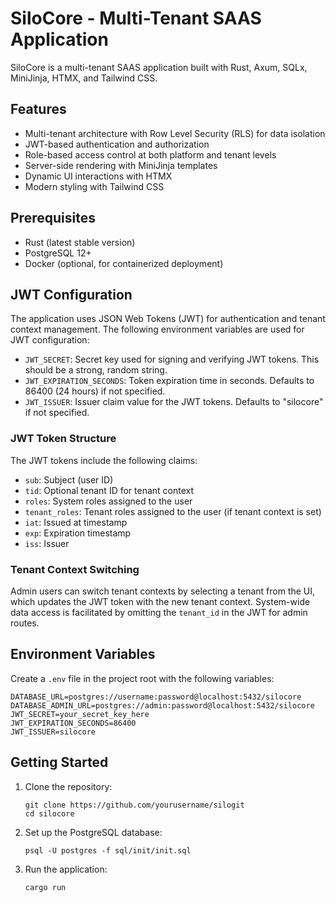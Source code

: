 # SiloCore - Multi-Tenant SAAS Application

SiloCore is a multi-tenant SAAS application built with Rust, Axum, SQLx, MiniJinja, HTMX, and Tailwind CSS.

## Features

- Multi-tenant architecture with Row Level Security (RLS) for data isolation
- JWT-based authentication and authorization
- Role-based access control at both platform and tenant levels
- Server-side rendering with MiniJinja templates
- Dynamic UI interactions with HTMX
- Modern styling with Tailwind CSS

## Prerequisites

- Rust (latest stable version)
- PostgreSQL 12+
- Docker (optional, for containerized deployment)

## JWT Configuration

The application uses JSON Web Tokens (JWT) for authentication and tenant context management. The following environment variables are used for JWT configuration:

- `JWT_SECRET`: Secret key used for signing and verifying JWT tokens. This should be a strong, random string.
- `JWT_EXPIRATION_SECONDS`: Token expiration time in seconds. Defaults to 86400 (24 hours) if not specified.
- `JWT_ISSUER`: Issuer claim value for the JWT tokens. Defaults to "silocore" if not specified.

### JWT Token Structure

The JWT tokens include the following claims:

- `sub`: Subject (user ID)
- `tid`: Optional tenant ID for tenant context
- `roles`: System roles assigned to the user
- `tenant_roles`: Tenant roles assigned to the user (if tenant context is set)
- `iat`: Issued at timestamp
- `exp`: Expiration timestamp
- `iss`: Issuer

### Tenant Context Switching

Admin users can switch tenant contexts by selecting a tenant from the UI, which updates the JWT token with the new tenant context. System-wide data access is facilitated by omitting the `tenant_id` in the JWT for admin routes.

## Environment Variables

Create a `.env` file in the project root with the following variables:

```
DATABASE_URL=postgres://username:password@localhost:5432/silocore
DATABASE_ADMIN_URL=postgres://admin:password@localhost:5432/silocore
JWT_SECRET=your_secret_key_here
JWT_EXPIRATION_SECONDS=86400
JWT_ISSUER=silocore
```

## Getting Started

1. Clone the repository:
   ```
   git clone https://github.com/yourusername/silogit
   cd silocore
   ```

2. Set up the PostgreSQL database:
   ```
   psql -U postgres -f sql/init/init.sql
   ```

3. Run the application:
   ```
   cargo run
   ```